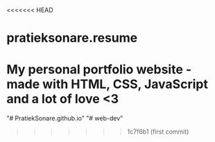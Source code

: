 <<<<<<< HEAD
# pratieksonare.resume
My personal portfolio website - made with HTML, CSS, JavaScript and a lot of love &lt;3
=======
"# PratiekSonare.github.io" 
"# web-dev" 
>>>>>>> 1c7f6b1 (first commit)
